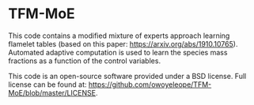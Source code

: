 # TFM-MoE
This code contains a modified mixture of experts approach learning flamelet tables (based on this paper: https://arxiv.org/abs/1910.10765). Automated adaptive computation is used to learn the species mass fractions as a function of the control variables.

This code is an open-source software provided under a BSD license. Full license can be found at: https://github.com/owoyeleope/TFM-MoE/blob/master/LICENSE.
